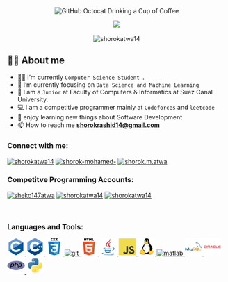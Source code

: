  <div>
   <div>
   <div align="center">
        <img src="https://octodex.github.com/images/femalecodertocat.png" alt="GitHub Octocat Drinking a Cup of Coffee" height="300">
    </div>
	 <p align="center">
  <img src="https://readme-typing-svg.demolab.com/?font=Architects+Daughter&color=7AF79A&size=30&lines=Hi+I'm+Shorok+Mohamed;Computer+Science+Student;Passionate+ about+Data+Science; and+Machine+Learning;...;&center=true&width=450&height=50&duration=4000&pause=1000">
</p>  

<p align="center"> <img src="https://komarev.com/ghpvc/?username=shorokatwa14&label=Profile%20views&color=0e75b6&style=flat" alt="shorokatwa14" /> </p>
	   
## 💁‍♀️ About me
  
 - :student: I’m currently `Computer Science Student `.
 - 🎯 I’m currently focusing on `Data Science and Machine Learning`
 - :school: I am a `Junior` at Faculty of Computers & Informatics at Suez Canal University.
 - :computer: I am a competitive programmer mainly at `Codeforces` and `leetcode`
 - 📝 enjoy learning new things about Software Development 
  - 📫 How to reach me **shorokrashid14@gmail.com**
	<br>
<h3 align="left">Connect with me:</h3>
<p align="left">
<a href="https://twitter.com/shorokatwa14" target="blank"><img align="center" src="https://raw.githubusercontent.com/rahuldkjain/github-profile-readme-generator/master/src/images/icons/Social/twitter.svg" alt="shorokatwa14" height="30" width="40" /></a>
<a href="https://www.linkedin.com/in/shorokatwa14/" target="blank"><img align="center" src="https://raw.githubusercontent.com/rahuldkjain/github-profile-readme-generator/master/src/images/icons/Social/linked-in-alt.svg" alt="shorok-mohamed-" height="30" width="40" /></a>
<a href="https://fb.com/shorok.m.atwa" target="blank"><img align="center" src="https://raw.githubusercontent.com/rahuldkjain/github-profile-readme-generator/master/src/images/icons/Social/facebook.svg" alt="shorok.m.atwa" height="30" width="40" /></a>
 <!-- <a href="https://instagram.com/shorokatwa14" target="blank"><img align="center" src="https://raw.githubusercontent.com/rahuldkjain/github-profile-readme-generator/master/src/images/icons/Social/instagram.svg" alt="shorokatwa14" height="30" width="40" /></a> -->
	<br>

  <h3 align="left"> Competitve Programming Accounts:</h3>
<a href="https://www.hackerrank.com/sheko147atwa" target="blank"><img align="center" src="https://raw.githubusercontent.com/rahuldkjain/github-profile-readme-generator/master/src/images/icons/Social/hackerrank.svg" alt="sheko147atwa" height="30" width="40" /></a>
<a href="https://codeforces.com/profile/shorokatwa14" target="blank"><img align="center" src="https://raw.githubusercontent.com/rahuldkjain/github-profile-readme-generator/master/src/images/icons/Social/codeforces.svg" alt="shorokatwa14" height="30" width="40" /></a>
<a href="https://www.leetcode.com/shorokatwa14" target="blank"><img align="center" src="https://raw.githubusercontent.com/rahuldkjain/github-profile-readme-generator/master/src/images/icons/Social/leet-code.svg" alt="shorokatwa14" height="30" width="40" /></a>
</p>
	<br>
<h3 align="left">Languages and Tools:</h3>
<p align="left"> <a href="https://www.cprogramming.com/" target="_blank" rel="noreferrer"> <img src="https://raw.githubusercontent.com/devicons/devicon/master/icons/c/c-original.svg" alt="c" width="40" height="40"/> </a> <a href="https://www.w3schools.com/cpp/" target="_blank" rel="noreferrer"> <img src="https://raw.githubusercontent.com/devicons/devicon/master/icons/cplusplus/cplusplus-original.svg" alt="cplusplus" width="40" height="40"/> </a> <a href="https://www.w3schools.com/css/" target="_blank" rel="noreferrer"> <img src="https://raw.githubusercontent.com/devicons/devicon/master/icons/css3/css3-original-wordmark.svg" alt="css3" width="40" height="40"/> </a> <a href="https://git-scm.com/" target="_blank" rel="noreferrer"> <img src="https://www.vectorlogo.zone/logos/git-scm/git-scm-icon.svg" alt="git" width="40" height="40"/> </a> <a href="https://www.w3.org/html/" target="_blank" rel="noreferrer"> <img src="https://raw.githubusercontent.com/devicons/devicon/master/icons/html5/html5-original-wordmark.svg" alt="html5" width="40" height="40"/> </a> <a href="https://www.java.com" target="_blank" rel="noreferrer"> <img src="https://raw.githubusercontent.com/devicons/devicon/master/icons/java/java-original.svg" alt="java" width="40" height="40"/> </a> <a href="https://developer.mozilla.org/en-US/docs/Web/JavaScript" target="_blank" rel="noreferrer"> <img src="https://raw.githubusercontent.com/devicons/devicon/master/icons/javascript/javascript-original.svg" alt="javascript" width="40" height="40"/> </a> <a href="https://www.linux.org/" target="_blank" rel="noreferrer"> <img src="https://raw.githubusercontent.com/devicons/devicon/master/icons/linux/linux-original.svg" alt="linux" width="40" height="40"/> </a> <a href="https://www.mathworks.com/" target="_blank" rel="noreferrer"> <img src="https://upload.wikimedia.org/wikipedia/commons/2/21/Matlab_Logo.png" alt="matlab" width="40" height="40"/> </a> <a href="https://www.mysql.com/" target="_blank" rel="noreferrer"> <img src="https://raw.githubusercontent.com/devicons/devicon/master/icons/mysql/mysql-original-wordmark.svg" alt="mysql" width="40" height="40"/> </a> <a href="https://www.oracle.com/" target="_blank" rel="noreferrer"> <img src="https://raw.githubusercontent.com/devicons/devicon/master/icons/oracle/oracle-original.svg" alt="oracle" width="40" height="40"/> </a> <a href="https://www.php.net" target="_blank" rel="noreferrer"> <img src="https://raw.githubusercontent.com/devicons/devicon/master/icons/php/php-original.svg" alt="php" width="40" height="40"/> </a> <a href="https://www.python.org" target="_blank" rel="noreferrer"> <img src="https://raw.githubusercontent.com/devicons/devicon/master/icons/python/python-original.svg" alt="python" width="40" height="40"/> </a> </p>
	






